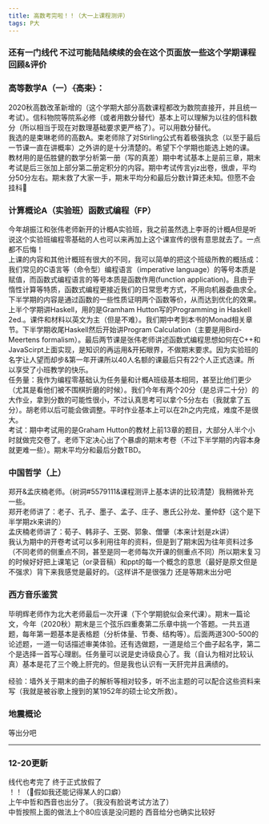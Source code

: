 ```yaml
---
title: 高数考完啦！！（大一上课程测评）
tags: P大
---
```


### 还有一门线代 不过可能陆陆续续的会在这个页面放一些这个学期课程回顾&评价  

<!--more-->


### 高等数学A（一）~~（高束）~~：
2020秋高数改革新增的（这个学期大部分高数课程都改为数院直接开，并且统一考试）。信科物院等院系必修（或者用数分替代）基本上可以理解为以往的信科数分（所以相当于现在对数理基础要求更严格了）。可以用数分替代。  
我选的是束琳老师的高数A。束老师除了对Stirling公式有着极强执念（以至于最后一节课一直在讲概率）之外讲的是十分清楚的。希望下个学期也能选上她的课。  
教材用的是伍胜健的数学分析第一册（写的真差）期中考试基本上是前三章，期末考试是后三张加上部分第二册定积分的内容。期中考试传言yjz出卷，很虐，平均分50分左右。期末救了大家一手，期末平均分和最后分数计算还未知。但愿不会挂科🙏

### 计算概论A（实验班）函数式编程（FP）
今年胡振江和张伟老师新开的计概A实验班，我之前虽然选上李哥的计概A但是听说这个实验班编程零基础的人也可以来再加上这个课宣传的很有意思就去了。一点都不后悔！  
上课的内容和其他计概班有很大的不同，我可以简单的把这个班级所教的概括成：我们常见的C语言等（命令型）编程语言（imperative language）的等号本质是赋值，而函数式编程语言的等号本质是函数作用(function application)。且由于惰性计算等特质，函数式编程更接近我们的日常思考方式，不用向机器委曲求全。下半学期的内容是通过函数的一些性质证明两个函数等价，从而达到优化的效果。  
上半个学期讲Haskell，用的是Gramham Hutton写的Programming in Haskell 2ed.。课件和材料以英文为主（但是不难）。我们期中考到本书的Monad相关章节。下半学期收尾Haskell然后开始讲Program Calculation（主要是用Bird-Meertens formalism）。最后两节课是张伟老师讲述函数式编程思想如何在C++和JavaScirpt上面实现，是知识的再运用&开拓眼界，不做期末要求。因为实验班的名字让人望而却步&第一年开课所以40人名额的课最后只有22个人正式选课。所以享受了小班教学的快乐。  
任务量：我作为编程零基础认为任务量和计概A班级基本相同，甚至比他们更少（尤其是看他们被不围棋折磨的时候）。我们今年有两个20分（是总评二十分）的大作业，拿到分数的可能性很小，不过认真思考可以拿个5分左右（我就拿了五分）。胡老师以后可能会做调整。平时作业基本上可以在2h之内完成，难度不是很大。  
考试：期中考试用的是Graham Hutton的教材上前13章的题目，大部分人半个小时就做完交卷了。老师下定决心出了个暴虐的期末考卷（不过下半学期的内容本身就更难一些）。期末平均分和最后分数TBD。  

### 中国哲学（上）  
郑开&孟庆楠老师。（树洞#5579111&课程测评上基本讲的比较清楚）我稍微补充一些。  
郑开老师讲了：老子、孔子、墨子、孟子、庄子、惠氏公孙龙、董仲舒（这个是下半学期zk来讲的）  
孟庆楠老师讲了：荀子、韩非子、王弼、郭象、僧肇（本来计划是zk讲）  
我认为期中的开卷考试可以多利用往年的资料，但是到了期末因为往年资料过多（不同老师的侧重点不同，甚至是同一老师每次开课的侧重点不同）所以期末复习的时候好好把上课笔记（or录音稿）和ppt的每一个概念的意思（最好是原文但是不强求）背下来我感觉是最好的。（这样讲不是很强力 还是等期末出分吧   

### 西方音乐鉴赏
毕明辉老师作为北大老师最后一次开课（下个学期貌似会来代课）。期末一篇论文，今年（2020秋）期末是三个弦乐四重奏第二乐章中挑一个答题。一共五道题，每年第一题基本是表格题（分析体量、节奏、结构等）。后面两道300-500的论述题，一道一句话描述审美体验。还有选做题，一道是给三个曲子起名字，第二个是选择一首写心理剧。任务量可以说是史诗级良心了。我（自认为相对比较认真）基本是花了三个晚上肝完的。但是我也认识有一天肝完并且满绩的。

经验：墙外关于期末的曲子的解析等相对较多，听不出主题的可以配合这些资料来写（我就是被谷歌上搜到的某1952年的硕士论文所救）。


### 地震概论  
等出分吧

------   
### 12-20更新  
线代也考完了 终于正式放假了  
！！（🐶假如我还能记得某人的口癖）  
上午中哲和西音也出分了。（我没有脸说考试方法了）  
中哲按照上面的做法上个80应该是没问题的 西音给分也确实比较好
